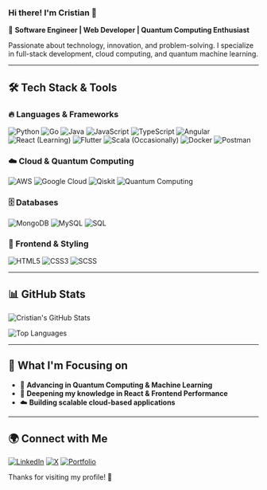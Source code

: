 <!-- Readme in English -->
### Hi there! I'm Cristian 👋  
🚀 **Software Engineer | Web Developer | Quantum Computing Enthusiast**

Passionate about technology, innovation, and problem-solving. I specialize in full-stack development, cloud computing, and quantum machine learning.

---

## 🛠️ Tech Stack & Tools

### 🔥 Languages & Frameworks
![Python](https://img.shields.io/badge/Python-3776AB?style=for-the-badge&logo=python&logoColor=white)
![Go](https://img.shields.io/badge/Go-00ADD8?style=for-the-badge&logo=go&logoColor=white)
![Java](https://img.shields.io/badge/Java-007396?style=for-the-badge&logo=openjdk&logoColor=white)
![JavaScript](https://img.shields.io/badge/JavaScript-F7DF1E?style=for-the-badge&logo=javascript&logoColor=black)
![TypeScript](https://img.shields.io/badge/TypeScript-3178C6?style=for-the-badge&logo=typescript&logoColor=white)
![Angular](https://img.shields.io/badge/Angular-DD0031?style=for-the-badge&logo=angular&logoColor=white)
![React (Learning)](https://img.shields.io/badge/React-61DAFB?style=for-the-badge&logo=react&logoColor=black&label=Learning)
![Flutter](https://img.shields.io/badge/Flutter-02569B?style=for-the-badge&logo=flutter&logoColor=white)
![Scala (Occasionally)](https://img.shields.io/badge/Scala-DC322F?style=for-the-badge&logo=scala&logoColor=white&label=Occasionally)
![Docker](https://img.shields.io/badge/Docker-2CA5E0?style=for-the-badge&logo=docker&logoColor=white")
![Postman](https://img.shields.io/badge/Postman-FF6C37?style=for-the-badge&logo=postman&logoColor=white")

### ☁️ Cloud & Quantum Computing
![AWS](https://img.shields.io/badge/AWS-232F3E?style=for-the-badge&logo=amazon-aws&logoColor=white)
![Google Cloud](https://img.shields.io/badge/Google%20Cloud-4285F4?style=for-the-badge&logo=google-cloud&logoColor=white)
![Qiskit](https://img.shields.io/badge/Qiskit-6929C4?style=for-the-badge&logo=qiskit&logoColor=white)
![Quantum Computing](https://img.shields.io/badge/Quantum%20Computing-8A2BE2?style=for-the-badge&logo=quip&logoColor=white)

### 🗄️ Databases
![MongoDB](https://img.shields.io/badge/MongoDB-47A248?style=for-the-badge&logo=mongodb&logoColor=white)
![MySQL](https://img.shields.io/badge/MySQL-4479A1?style=for-the-badge&logo=mysql&logoColor=white)
![SQL](https://img.shields.io/badge/SQL-CC2927?style=for-the-badge&logo=databricks&logoColor=white)

### 🎨 Frontend & Styling
![HTML5](https://img.shields.io/badge/HTML5-E34F26?style=for-the-badge&logo=html5&logoColor=white)
![CSS3](https://img.shields.io/badge/CSS3-1572B6?style=for-the-badge&logo=css3&logoColor=white)
![SCSS](https://img.shields.io/badge/SCSS-CC6699?style=for-the-badge&logo=sass&logoColor=white)

---

## 📊 GitHub Stats
![Cristian's GitHub Stats](https://github-readme-stats.vercel.app/api?username=CristianLavao&show_icons=true&theme=radical)

![Top Languages](https://github-readme-stats.vercel.app/api/top-langs/?username=CristianLavao&layout=compact&theme=radical)

---

## 🎯 What I'm Focusing on
- 🚀 **Advancing in Quantum Computing & Machine Learning**
- 🎨 **Deepening my knowledge in React & Frontend Performance**
- ☁️ **Building scalable cloud-based applications**

---

## 🌍 Connect with Me
[![LinkedIn](https://img.shields.io/badge/LinkedIn-0077B5?style=for-the-badge&logo=linkedin&logoColor=white)](https://linkedin.com/in/cristianlavao)
[![X](https://img.shields.io/badge/X-000000?style=for-the-badge&logo=x&logoColor=white)](https://x.com/LavaoCristian)
[![Portfolio](https://img.shields.io/badge/Portfolio-000000?style=for-the-badge&logo=react&logoColor=white)](https://cristianlavaob.com)

Thanks for visiting my profile! 🚀



<!-- Readme in Spanish

# 💻 Cristian | Software Engineer & Quantum Computing Enthusiast

![Profile Views](https://komarev.com/ghpvc/?username=tu-usuario&label=Profile%20Views&color=blueviolet&style=flat-square)

## 🚀 About Me
👋 Hola, soy **Cristian**, un apasionado por la **ingeniería de software**, el **Machine Learning** y la **Computación Cuántica**. Me especializo en el desarrollo de aplicaciones web y en el análisis de datos, combinando tecnologías modernas con enfoques innovadores.

---

## 🛠️ Tech Stack & Tools
### 🌐 Frontend
![HTML5](https://img.shields.io/badge/HTML5-E34F26?style=for-the-badge&logo=html5&logoColor=white)
![CSS3](https://img.shields.io/badge/CSS3-1572B6?style=for-the-badge&logo=css3&logoColor=white)
![SCSS](https://img.shields.io/badge/SCSS-CC6699?style=for-the-badge&logo=sass&logoColor=white)
![JavaScript](https://img.shields.io/badge/JavaScript-F7DF1E?style=for-the-badge&logo=javascript&logoColor=black)
![TypeScript](https://img.shields.io/badge/TypeScript-3178C6?style=for-the-badge&logo=typescript&logoColor=white)
![Angular](https://img.shields.io/badge/Angular-DD0031?style=for-the-badge&logo=angular&logoColor=white)
![Flutter](https://img.shields.io/badge/Flutter-02569B?style=for-the-badge&logo=flutter&logoColor=white)

### 🔧 Backend & Databases
![Python](https://img.shields.io/badge/Python-3776AB?style=for-the-badge&logo=python&logoColor=white)
![Go](https://img.shields.io/badge/Go-00ADD8?style=for-the-badge&logo=go&logoColor=white)
![Java](https://img.shields.io/badge/Java-007396?style=for-the-badge&logo=java&logoColor=white)
![MongoDB](https://img.shields.io/badge/MongoDB-47A248?style=for-the-badge&logo=mongodb&logoColor=white)
![MySQL](https://img.shields.io/badge/MySQL-4479A1?style=for-the-badge&logo=mysql&logoColor=white)
![SQL](https://img.shields.io/badge/SQL-CC2927?style=for-the-badge&logo=microsoftsqlserver&logoColor=white)

### ☁️ Cloud & DevOps
![AWS](https://img.shields.io/badge/AWS-232F3E?style=for-the-badge&logo=amazonaws&logoColor=white)
![Google Cloud](https://img.shields.io/badge/Google%20Cloud-4285F4?style=for-the-badge&logo=googlecloud&logoColor=white)

### ⚛️ Quantum Computing
![Qiskit](https://img.shields.io/badge/Qiskit-6929C4?style=for-the-badge&logo=qiskit&logoColor=white)
![Quantum Computing](https://img.shields.io/badge/Quantum%20Computing-000000?style=for-the-badge&logo=quip&logoColor=white)

### 🧪 Learning
![React](https://img.shields.io/badge/React-61DAFB?style=for-the-badge&logo=react&logoColor=black&label=Learning)

### 💤 Rarely Used
![Scala](https://img.shields.io/badge/Scala-DC322F?style=for-the-badge&logo=scala&logoColor=white&label=Rarely%20Used)

---

## 📊 GitHub Stats
![Cristian's GitHub Stats](https://github-readme-stats.vercel.app/api?username=tu-usuario&show_icons=true&theme=radical)

![Top Langs](https://github-readme-stats.vercel.app/api/top-langs/?username=tu-usuario&layout=compact&theme=radical)

---

## 📫 Connect With Me
[![LinkedIn](https://img.shields.io/badge/LinkedIn-0A66C2?style=for-the-badge&logo=linkedin&logoColor=white)](https://www.linkedin.com/in/tu-usuario)
[![GitHub](https://img.shields.io/badge/GitHub-181717?style=for-the-badge&logo=github&logoColor=white)](https://github.com/tu-usuario)
[![Twitter](https://img.shields.io/badge/Twitter-1DA1F2?style=for-the-badge&logo=twitter&logoColor=white)](https://twitter.com/tu-usuario)

¡Gracias por visitar mi perfil! 🚀
-->

<!--
**CristianLavao/CristianLavao** is a ✨ _special_ ✨ repository because its `README.md` (this file) appears on your GitHub profile.

Here are some ideas to get you started:

- 🔭 I’m currently working on ...
- 🌱 I’m currently learning ...
- 👯 I’m looking to collaborate on ...
- 🤔 I’m looking for help with ...
- 💬 Ask me about ...
- 📫 How to reach me: ...
- 😄 Pronouns: ...
- ⚡ Fun fact: ...
-->
